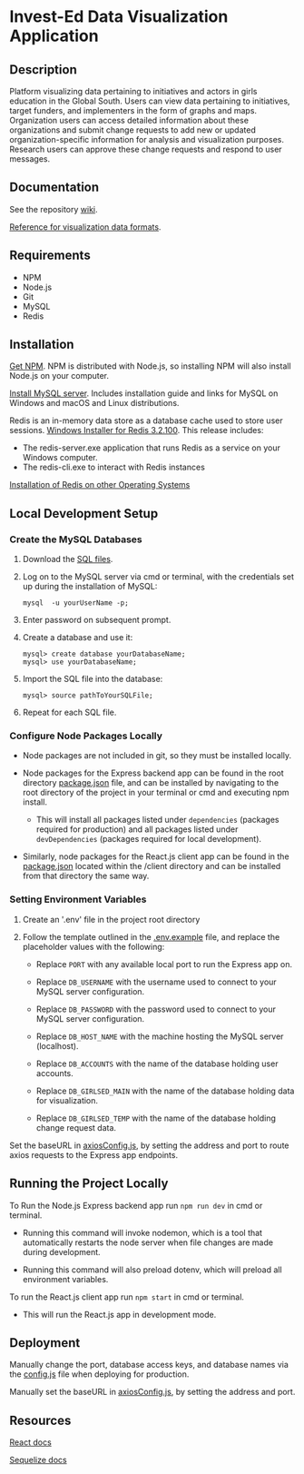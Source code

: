 # Invest-Ed Data Visualization Application

## Description

Platform visualizing data pertaining to initiatives and actors in girls education in the Global South. Users can view data pertaining to initiatives, target funders, and implementers in the form of graphs and maps. Organization users can access detailed information about these organizations and submit change requests to add new or updated organization-specific information for analysis and visualization purposes. Research users can approve these change requests and respond to user messages.

## Documentation
See the repository [wiki](https://drive.google.com/drive/folders/15WUivxM-EhF6RJQWcv_rD_IT9StVTMLD?usp=sharing).

[Reference for visualization data formats](https://github.com/condevcx3/Invest-Ed/blob/master/client/src/components/visualize/visDataFormats.js).

## Requirements
- NPM
- Node.js
- Git
- MySQL
- Redis

## Installation

[Get NPM](https://www.npmjs.com/get-npm). NPM is distributed with Node.js, so installing NPM will also install Node.js on your computer.

[Install MySQL server](https://www.mysqltutorial.org/install-mysql/). Includes installation guide and links for MySQL on Windows and macOS and Linux distributions.

Redis is an in-memory data store as a database cache used to store user sessions. [Windows Installer for Redis 3.2.100](https://github.com/microsoftarchive/redis/releases). This release includes:
- The redis-server.exe application that runs Redis as a service on your Windows computer.
- The redis-cli.exe to interact with Redis instances

[Installation of Redis on other Operating Systems](https://redis.io/)


## Local Development Setup

### Create the MySQL Databases

  1. Download the [SQL files](https://drive.google.com/drive/folders/1F94GavELVW6t3QTi_TZ1-gdbh-6WymjM?usp=sharing).
 
  2. Log on to the MySQL server via cmd or terminal, with the credentials set up during the installation of MySQL:
  
      ```mysql  -u yourUserName -p;```
  
  3. Enter password on subsequent prompt.
  4. Create a database and use it:
  
        ```
        mysql> create database yourDatabaseName;
        mysql> use yourDatabaseName;
        ```
    
  5. Import the SQL file into the database:
  
      ```mysql> source pathToYourSQLFile;```
      
  6. Repeat for each SQL file.

### Configure Node Packages Locally
- Node packages are not included in git, so they must be installed locally.
- Node packages for the Express backend app can be found in the root directory [package.json](https://github.com/condevcx3/Invest-Ed/blob/master/package.json) file, and can be installed by navigating to the root directory of the project in your terminal or cmd and executing npm install.
  - This will install all packages listed under ```dependencies``` (packages required for production) and all packages listed under ```devDependencies``` (packages required for local development).
			
- Similarly, node packages for the React.js client app can be found in the [package.json](https://github.com/condevcx3/Invest-Ed/blob/master/client/package.json) located within the /client directory and can be installed from that directory the same way.
	
### Setting Environment Variables
  1. Create an '.env' file in the project root directory
  2. Follow the template outlined in the [.env.example](https://github.com/condevcx3/Invest-Ed/blob/master/.env.example) file, and replace the placeholder values with the following:
		
      - Replace ```PORT``` with any available local port to run the Express app on.
			 
      - Replace ```DB_USERNAME``` with the username used to connect to your MySQL server configuration.
       
      - Replace `DB_PASSWORD` with the password used to connect to your MySQL server configuration.
   
      - Replace `DB_HOST_NAME` with the machine hosting the MySQL server (localhost).
			 
      - Replace `DB_ACCOUNTS` with the name of the database holding user accounts.
			 
      - Replace `DB_GIRLSED_MAIN` with the name of the database holding data for visualization.
			 
      - Replace `DB_GIRLSED_TEMP` with the name of the database holding change request data.
			
      
      
Set the baseURL in [axiosConfig.js](https://github.com/condevcx3/Invest-Ed/blob/master/client/src/axios/axiosConfig.js), by setting the address and port to route axios requests to the Express app endpoints.
			
			
## Running the Project Locally

To Run the Node.js Express backend app run ```npm run dev``` in cmd or terminal.
		
- Running this command will invoke nodemon, which is a tool that automatically restarts the node server when file changes are made during development. 
		
- Running this command will also preload dotenv, which will preload all environment variables.
		
		
		
To run the React.js client app run ```npm start``` in cmd or terminal. 
		
  - This will run the React.js app in development mode.
		
		
## Deployment

Manually change the port, database access keys, and database names via the [config.js](https://github.com/condevcx3/Invest-Ed/blob/master/config.js) file when deploying for production.

Manually set the baseURL in [axiosConfig.js](https://github.com/condevcx3/Invest-Ed/blob/master/client/src/axios/axiosConfig.js), by setting the address and port.


## Resources

[React docs](https://reactjs.org/docs/getting-started.html)

[Sequelize docs](https://sequelize.org/)
